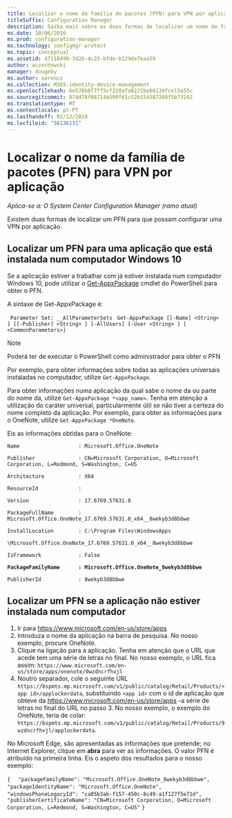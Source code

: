 ```yaml
---
title: Localizar o nome da família de pacotes (PFN) para VPN por aplicação
titleSuffix: Configuration Manager
description: Saiba mais sobre as duas formas de localizar um nome de família de pacotes, para que possam configurar uma VPN por aplicação.
ms.date: 10/06/2016
ms.prod: configuration-manager
ms.technology: configmgr-protect
ms.topic: conceptual
ms.assetid: 47118499-3d26-4c25-bfde-b129de7eaa59
author: aczechowski
manager: dougeby
ms.author: aaroncz
ms.collection: M365-identity-device-management
ms.openlocfilehash: 6e578b0f7ff5cf228afa8221be66134fce15e55c
ms.sourcegitcommit: 874d78f08714a509f61c52b154387268f5b73242
ms.translationtype: MT
ms.contentlocale: pt-PT
ms.lasthandoff: 02/12/2019
ms.locfileid: "56136131"
---
```

# <a name="find-a-package-family-name-pfn-for-per-app-vpn"></a>Localizar o nome da família de pacotes (PFN) para VPN por aplicação

*Aplica-se a: O System Center Configuration Manager (ramo atual)*


Existem duas formas de localizar um PFN para que possam configurar uma VPN por aplicação.

## <a name="find-a-pfn-for-an-app-thats-installed-on-a-windows-10-computer"></a>Localizar um PFN para uma aplicação que está instalada num computador Windows 10

Se a aplicação estiver a trabalhar com já estiver instalada num computador Windows 10, pode utilizar o [Get-AppxPackage](https://technet.microsoft.com/library/hh856044.aspx) cmdlet do PowerShell para obter o PFN.

A sintaxe de Get-AppxPackage é:

` Parameter Set: __AllParameterSets`
` Get-AppxPackage [[-Name] <String> ] [[-Publisher] <String> ] [-AllUsers] [-User <String> ] [ <CommonParameters>]`

> [!NOTE]
> Poderá ter de executar o PowerShell como administrador para obter o PFN

Por exemplo, para obter informações sobre todas as aplicações universais instaladas no computador, utilize `Get-AppxPackage`.

Para obter informações numa aplicação da qual sabe o nome da ou parte do nome da, utilize `Get-AppxPackage *<app_name>`. Tenha em atenção a utilização do caráter universal, particularmente útil se não tiver a certeza do nome completo da aplicação. Por exemplo, para obter as informações para o OneNote, utilize `Get-AppxPackage *OneNote`.


Eis as informações obtidas para o OneNote:

`Name                   : Microsoft.Office.OneNote`

`Publisher              : CN=Microsoft Corporation, O=Microsoft Corporation, L=Redmond, S=Washington, C=US`

`Architecture           : X64`

`ResourceId             :`

`Version                : 17.6769.57631.0`

`PackageFullName        : Microsoft.Office.OneNote_17.6769.57631.0_x64__8wekyb3d8bbwe`

`InstallLocation        : C:\Program Files\WindowsApps`

`\Microsoft.Office.OneNote_17.6769.57631.0_x64__8wekyb3d8bbwe`

`IsFramework            : False`

**`PackageFamilyName      : Microsoft.Office.OneNote_8wekyb3d8bbwe`**

`PublisherId            : 8wekyb3d8bbwe`



## <a name="find-a-pfn-if-the-app-is-not-installed-on-a-computer"></a>Localizar um PFN se a aplicação não estiver instalada num computador

1.  Ir para https://www.microsoft.com/en-us/store/apps
2.  Introduza o nome da aplicação na barra de pesquisa. No nosso exemplo, procure OneNote.
3.  Clique na ligação para a aplicação. Tenha em atenção que o URL que acede tem uma série de letras no final. No nosso exemplo, o URL fica assim: `https://www.microsoft.com/en-us/store/apps/onenote/9wzdncrfhvjl`
4.  Noutro separador, cole o seguinte URL `https://bspmts.mp.microsoft.com/v1/public/catalog/Retail/Products/<app id>/applockerdata`, substituindo `<app id>` com o id de aplicação que obteve da https://www.microsoft.com/en-us/store/apps -a série de letras no final do URL no passo 3. No nosso exemplo, o exemplo do OneNote, teria de colar: `https://bspmts.mp.microsoft.com/v1/public/catalog/Retail/Products/9wzdncrfhvjl/applockerdata`.

No Microsoft Edge, são apresentadas as informações que pretende; no Internet Explorer, clique em **abra** para ver as informações. O valor PFN é atribuído na primeira linha. Eis o aspeto dos resultados para o nosso exemplo:


`{`
`  "packageFamilyName": "Microsoft.Office.OneNote_8wekyb3d8bbwe",`
`  "packageIdentityName": "Microsoft.Office.OneNote",`
`  "windowsPhoneLegacyId": "ca05b3ab-f157-450c-8c49-a1f127f5e71d",`
`  "publisherCertificateName": "CN=Microsoft Corporation, O=Microsoft Corporation, L=Redmond, S=Washington, C=US"`
`}`
